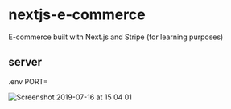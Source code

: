 # nextjs-e-commerce
E-commerce built with Next.js and Stripe (for learning purposes)

## server
.env 
PORT=<PORT>

![Screenshot 2019-07-16 at 15 04 01](https://user-images.githubusercontent.com/30729360/61296745-0aa87780-a7db-11e9-96bf-66e1ba2d673f.png)
